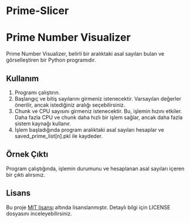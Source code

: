 # Prime-Slicer

# Prime Number Visualizer

Prime Number Visualizer, belirli bir aralıktaki asal sayıları bulan ve görselleştiren bir Python programıdır.

## Kullanım

1. Programı çalıştırın.
2. Başlangıç ve bitiş sayılarını girmeniz istenecektir. Varsayılan değerler önerilir, ancak istediğiniz aralığı seçebilirsiniz.
3. Chunk ve CPU sayısını girmeniz istenecektir. Bu, işlemin hızını etkiler. Daha fazla CPU ve chunk daha hızlı bir işlem sağlar, ancak daha fazla sistem kaynağı kullanır.
4. İşlem başladığında program aralıktaki asal sayıları hesaplar ve saved_prime_list[n].pkl ile kaydeder.

## Örnek Çıktı

Program çalıştığında, işlemin durumunu ve hesaplanan asal sayıları içeren bir çıktı alırsınız.

## Lisans

Bu proje [MIT lisansı](LICENSE) altında lisanslanmıştır. Detaylı bilgi için LICENSE dosyasını inceleyebilirsiniz.
